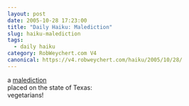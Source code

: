 ```yaml
---
layout: post
date: 2005-10-28 17:23:00
title: "Daily Haiku: Malediction"
slug: haiku-malediction
tags:
  - daily haiku
category: RobWeychert.com V4
canonical: https://v4.robweychert.com/haiku/2005/10/28/
---
```


a [malediction](http://dictionary.reference.com/wordoftheday/archive/2005/10/28.html)  
placed on the state of Texas:  
vegetarians!